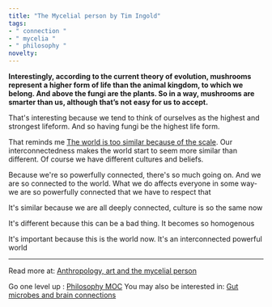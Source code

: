 ```yaml
---
title: "The Mycelial person by Tim Ingold"
tags:
- " connection "
- " mycelia "
- " philosophy "
novelty:
---
```


**Interestingly, according to the current theory of evolution, mushrooms represent a higher form of life than the animal kingdom, to which we belong. And above the fungi are the plants. So in a way, mushrooms are smarter than us, although that’s not easy for us to accept.**

That's interesting because we tend to think of ourselves as the highest and strongest lifeform. And so having fungi be the highest life form.

That reminds me [The world is too similar because of the scale](Notes/The%20world%20is%20too%20similar%20because%20of%20the%20scale.md). Our interconnectedness makes the world start to seem more similar than different. Of course we have different cultures and beliefs. 

Because we're so powerfully connected, there's so much going on. And we are so connected to the world. What we do affects everyone in some way- we are so powerfully connected that we have to respect that

It's similar because we are all deeply connected, culture is so the same now

It's different because this can be a bad thing. It becomes so homogenous

It's important because this is the world now. It's an interconnected powerful world

----

Read more at: [Anthropology, art and the mycelial person](https://spiriterritory.com/conversations/interviews/24992-anthropology_art_and_the_mycelial_person)

Go one level up : [Philosophy MOC](Maps/Philosophy%20MOC.md)
You may also be interested in: [Gut microbes and brain connections](Notes/Gut%20microbes%20and%20brain%20connections.md)

